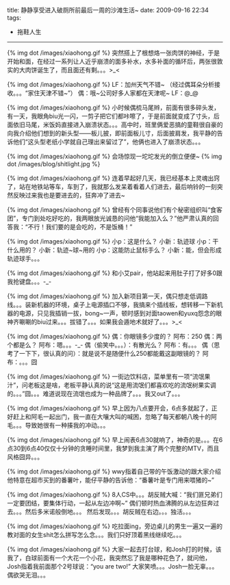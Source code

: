 title: 静静享受进入破厕所前最后一周的沙滩生活~
date: 2009-09-16 22:34
tags: 
- 拖鞋人生
---

{% img dot /images/xiaohong.gif %} 突然搭上了根想烙一张肉饼的神经，于是开始和面，在经过一系列让人近乎崩溃的面多补水，水多补面的循环后，两张很敦实的大肉饼诞生了，而且面还有剩。。。>_<

{% img dot /images/xiaohong.gif %} 
LF：加州天气不错~
（经过偶耳朵分析接收。。。“家住天津不错~”）
偶：哦~公司好多人家都在天津呢~
LF：@_@

{% img dot /images/xiaohong.gif %} 小时候偶梳马尾辫，前面有很多碎头发，有一天，我眼角biu光一闪，一剪子把它们都咔嚓了，于是前面就变成了寸头，后面依旧马尾，米饭妈直接进入崩溃状态。。。高中时，班里俩爱恶搞的童鞋很自豪的向我介绍他们想到的新头型——板儿披，即前面板儿寸，后面披肩发，我平静的告诉他们“这头型老纸小学就自己理出来留过了”，他俩也进入了崩溃状态。。。

{% img dot /images/xiaohong.gif %} 会场惊现一坨坨发光的倒立便便~
{% img dot /images/blog/shitlight.jpg %}

{% img dot /images/xiaohong.gif %} 连着早起好几天，我已经基本上灵魂出窍了，站在地铁站等车，车到了，我就那么发呆着看着人们进去，最后响铃的一刻突然反映过来我也是要进去的，狂奔冲了进去~

{% img dot /images/xiaohong.gif %} 曾经有个同事说他们有个秘密组织叫“食客团”，专门到处吃好吃的，我两眼放光诚恳的问他“我能加入么？”他严肃认真的回答我：“不行！我们要的是会吃的，不是饭桶！”

{% img dot /images/xiaohong.gif %} 
小p：这是什么？
小新：轨迹球
小p：干什么用的？
小新：轨迹~球~用的
小p：这能防止鼠标手么？
小新：能，但会形成轨迹球手。。。

{% img dot /images/xiaohong.gif %} 和小艾pair，他站起来用肚子打了好多0跟我抢键盘。。。-_-

{% img dot /images/xiaohong.gif %} 加入新项目第一天，偶只想走低调路线。。。装新机器的环境，桌子上电源插口不够，我搞来个插线板，想转移一下新机器的电源，只见我插销一拔，bong~一声，顿时感到对面taowen和yuxq怨念的眼神齐唰唰的biu过来。。。拔错了。。。如果我会遁地术就好了。。。>_<

{% img dot /images/xiaohong.gif %} 
偶：你眼镜多少度的？
阿布：250
偶：两个都是么？
阿布：嗯。。。-_-
偶（偷笑中。。。）：有散光么？
阿布：有。。。
偶（思考了一下下，很认真的问）：就是说不是随便什么250都能戴这副眼镜的？
阿布：。。。囧

{% img dot /images/xiaohong.gif %} 一街边饮料店，菜单里有一项“流氓果汁”，问老板这是啥，老板平静认真的说“这是用流氓们都喜欢吃的流氓树果实调的。。。”囧。。。难道说现在流氓也成为一种品牌了。。。我又out了。。。

{% img dot /images/xiaohong.gif %} 早上因为八点要开会，6点多就起了，正好赶上和阿毛一起出门，我一直在大嚷大叫的喊困，忽略了每天都朝八晚十的阿毛。。。导致她很有一种揍我的冲动。。。

{% img dot /images/xiaohong.gif %} 早上闹表6点30就响了，神奇的是。。。在6点30到6点40仅仅十分钟的贪睡时间里，我梦到我主演了两个完整的MTV，而且风格囧异。。。

{% img dot /images/xiaohong.gif %} wwy指着自己带的午饭激动的跟大家介绍他特意在超市买到的番薯叶，能仔平静的告诉他：“番薯叶是专门用来喂猪的~”

{% img dot /images/xiaohong.gif %} 8人CS中。。。胡反贼大喊：“我们匪兄弟们一定要团结，要集体行动，一起从左边冲啊~”
偶们顿时热血沸腾的从左边狂奔过去。。。然后多米诺般倒地。。。
然后发现。。。胡反贼在右边。。。独活。。。

{% img dot /images/xiaohong.gif %} 吃拉面ing，旁边桌儿的男生一遍又一遍的教对面的女生shit怎么拼写怎么念。。。我们只好顶着黑线继续吃。。。

{% img dot /images/xiaohong.gif %} 大家一起去打台球，和Josh打的时候，该我了，白球前面有一个大花一个小花，我突然忘了我是哪种花色了，就问他，Josh指着我前面那个2号球说：“you are two!”
大家笑喷。。。Josh一脸无辜。。。偶欲哭无泪。。。